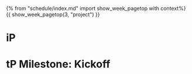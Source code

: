 {% from "schedule/index.md" import show_week_pagetop with context%}
{{ show_week_pagetop(3, "project") }}

# iP

<include src="../../admin/ip-w03.md#body" />

# tP Milestone: Kickoff

<include src="../../admin/project-w03-kickoff.md#main" />